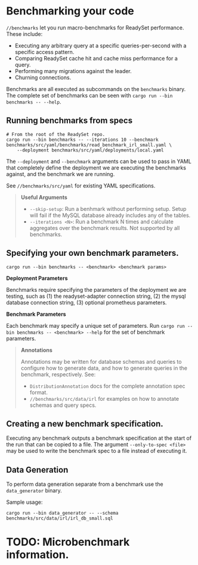 # Benchmarking your code

`//benchmarks` let you run macro-benchmarks for ReadySet performance. These include:
  * Executing any arbitrary query at a specific queries-per-second with a specific access pattern.
  * Comparing ReadySet cache hit and cache miss performance for a query.
  * Performing many migrations against the leader.
  * Churning connections.

Benchmarks are all executed as subcommands on the `benchmarks` binary.
The complete set of benchmarks can be seen with `cargo run --bin benchmarks -- --help`.

## Running benchmarks from specs
```
# From the root of the ReadySet repo.
cargo run --bin benchmarks -- --iterations 10 --benchmark benchmarks/src/yaml/benchmarks/read_benchmark_irl_small.yaml \
    --deployment benchmarks/src/yaml/deployments/local.yaml
```

The `--deployment` and `--benchmark` arguments can be used to pass in YAML that completely
define the deployment we are executing the benchmarks against, and the benchmark we are
running.

See `//benchmarks/src/yaml` for existing YAML specifications.

> <b>Useful Arguments</b>
>  
> * `--skip-setup`: Run a benhmark without performing setup. Setup will fail if the MySQL database
>                   already includes any of the tables.
> * `--iterations <N>`: Run a benchmark N times and calculate aggregates over the benchmark results.
>                       Not supported by all benchmarks.

## Specifying your own benchmark parameters.

```
cargo run --bin benchmarks -- <benchmark> <benchmark params>
```

**Deployment Parameters**

Benchmarks require specifying the parameters of the deployment we are testing, such as (1) the readyset-adapter
connection string, (2) the mysql database connection string, (3) optional prometheus parameters.

**Benchmark Parameters**

Each benchmark may specify a unique set of parameters. Run `cargo run --bin benchmarks -- <benchmark> --help`
for the set of benchmark parameters.

> <b>Annotations</b>
> 
> Annotations may be written for database schemas and queries to configure how to generate data,
> and how to generate queries in the benchmark, respectively. See: 
>  * `DistributionAnnotation` docs for the complete annotation spec format.
>  * `//benchmarks/src/data/irl` for examples on how to annotate schemas and query specs.

## Creating a new benchmark specification.

Executing any benchmark outputs a benchmark specification at the start of the run that can be copied to
a file. The argument `--only-to-spec <file>` may be used to write the benchmark spec to a file instead
of executing it.

## Data Generation

To perform data generation separate from a benchmark use the `data_generator` binary.

Sample usage:
```
cargo run --bin data_generator -- --schema benchmarks/src/data/irl/irl_db_small.sql
```

# TODO: Microbenchmark information.
